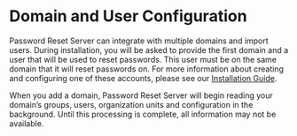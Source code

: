 [title]: # (Domain and User Configuration)
[tags]: # (domains)
[priority]: # (1)
# Domain and User Configuration

Password Reset Server can integrate with multiple domains and import users. During installation, you
will be asked to provide the first domain and a user that will be used to reset passwords. This user must
be on the same domain that it will reset passwords on. For more information about creating and
configuring one of these accounts, please see our
[Installation Guide](../../installation/index.md).

When you add a domain, Password Reset Server will begin reading your domain’s groups, users,
organization units and configuration in the background. Until this processing is complete, all information may not be available.